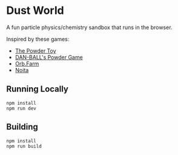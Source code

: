 # Dust World

A fun particle physics/chemistry sandbox that runs in the browser.

Inspired by these games:
- [The Powder Toy](https://powdertoy.co.uk/)
- [DAN-BALL's Powder Game](https://dan-ball.jp/en/javagame/dust/)
- [Orb.Farm](https://orb.farm/)
- [Noita](https://noitagame.com/)

## Running Locally
```shell
npm install
npm run dev
```

## Building
```shell
npm install
npm run build
```
